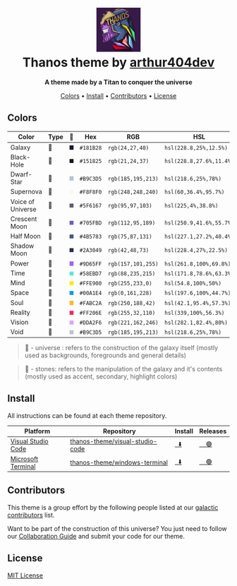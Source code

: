 <h1 align="center">
  <br>
  <img src="assets/image/logo/256x256.png" alt="Thanos theme" width="100">
  <br>
  Thanos theme by <a href="https://github.com/arthur404dev">arthur404dev</a>
  <br>
</h1>

<p align="center">
  <strong>A theme made by a Titan to conquer the universe</strong>
</p>

<p align="center">
  <a href="#colors">Colors</a> •
  <a href="#install">Install</a> •
  <a href="#contributors">Contributors</a> •
  <a href="#license">License</a>
</p>

## Colors

| Color             | Type | 🎨                                                                       | Hex       | RGB                | HSL                      | CMYK                |
| ----------------- | ---- | ------------------------------------------------------------------------ | --------- | ------------------ | ------------------------ | ------------------- |
| Galaxy            | 🌌   | ![Galaxy Color](assets/colors/universe/galaxy.png)                       | `#181B28` | `rgb(24,27,40)`    | `hsl(228.8,25%,12.5%)`   | `cmyk(40,33,0,84)`  |
| Black-Hole        | 🌌   | ![Black-Hole Color](assets/colors/universe/black-hole.png)               | `#151825` | `rgb(21,24,37)`    | `hsl(228.8,27.6%,11.4%)` | `cmyk(43,35,0,85)`  |
| Dwarf-Star        | 🌌   | ![Dwarf-Star Color](assets/colors/universe/dwarf-star.png)               | `#B9C3D5` | `rgb(185,195,213)` | `hsl(218.6,25%,78%)`     | `cmyk(13,8,0,16)`   |
| Supernova         | 🌌   | ![Supernova Color](assets/colors/universe/supernova.png)                 | `#F8F8F0` | `rgb(248,248,240)` | `hsl(60,36.4%,95.7%)`    | `cmyk(0,0,3,3)`     |
| Voice of Universe | 🌌   | ![Voice of Universe Color](assets/colors/universe/voice-of-universe.png) | `#5F6167` | `rgb(95,97,103)`   | `hsl(225,4%,38.8%)`      | `cmyk(8,6,0,60)`    |
| Crescent Moon     | 🌌   | ![Crescent Moon Color](assets/colors/universe/crescent-moon.png)         | `#705FBD` | `rgb(112,95,189)`  | `hsl(250.9,41.6%,55.7%)` | `cmyk(41,50,0,26)`  |
| Half Moon         | 🌌   | ![Half Moon Color](assets/colors/universe/half-moon.png)                 | `#4B5783` | `rgb(75,87,131)`   | `hsl(227.1,27.2%,40.4%)` | `cmyk(43,34,0,49)`  |
| Shadow Moon       | 🌌   | ![Shadow Moon Color](assets/colors/universe/shadow-moon.png)             | `#2A3049` | `rgb(42,48,73)`    | `hsl(228.4,27%,22.5%)`   | `cmyk(42,34,0,71)`  |
| Power             | 💎   | ![Power Stone Color](assets/colors/stones/power-stone.png)               | `#9D65FF` | `rgb(157,101,255)` | `hsl(261.8,100%,69.8%)`  | `cmyk(38,60,0,0)`   |
| Time              | 💎   | ![Time Stone Color](assets/colors/stones/time-stone.png)                 | `#58EBD7` | `rgb(88,235,215)`  | `hsl(171.8,78.6%,63.3%)` | `cmyk(63,0,9,8)`    |
| Mind              | 💎   | ![Mind Stone Color](assets/colors/stones/mind-stone.png)                 | `#FFE900` | `rgb(255,233,0)`   | `hsl(54.8,100%,50%)`     | `cmyk(0,9,100,0)`   |
| Space             | 💎   | ![Space Stone Color](assets/colors/stones/space-stone.png)               | `#00A1E4` | `rgb(0,161,228)`   | `hsl(197.6,100%,44.7%)`  | `cmyk(100,29,0,11)` |
| Soul              | 💎   | ![Soul Stone Color](assets/colors/stones/soul-stone.png)                 | `#FABC2A` | `rgb(250,188,42)`  | `hsl(42.1,95.4%,57.3%)`  | `cmyk(0,25,83,2)`   |
| Reality           | 💎   | ![Reality Stone Color](assets/colors/stones/reality-stone.png)           | `#FF206E` | `rgb(255,32,110)`  | `hsl(339,100%,56.3%)`    | `cmyk(0,87,57,0)`   |
| Vision            | 💎   | ![Vision Stone Color](assets/colors/stones/vision-stone.png)             | `#DDA2F6` | `rgb(221,162,246)` | `hsl(282.1,82.4%,80%)`   | `cmyk(10,34,0,4)`   |
| Void              | 💎   | ![Void Stone Color](assets/colors/stones/void-stone.png)                 | `#B9C3D5` | `rgb(185,195,213)` | `hsl(218.6,25%,78%)`     | `cmyk(13,8,0,16)`   |

> 🌌 - universe : refers to the construction of the galaxy itself (mostly used as backgrounds, foregrounds and general details)

> 💎 - stones: refers to the manipulation of the galaxy and it's contents (mostly used as accent, secondary, highlight colors)

## Install

All instructions can be found at each theme repository.

| Platform                                                    | Repository                                                                            | Install                                                                         | Releases                                                              |
| ----------------------------------------------------------- | ------------------------------------------------------------------------------------- | ------------------------------------------------------------------------------- | --------------------------------------------------------------------- |
| [Visual Studio Code](https://code.visualstudio.com/)        | [thanos-theme/visual-studio-code](https://github.com/thanos-theme/visual-studio-code) | [  ⬇️](https://github.com/thanos-theme/visual-studio-code/blob/main/INSTALL.md) | [    🟢](https://github.com/thanos-theme/visual-studio-code/releases) |
| [Microsoft Terminal](https://github.com/Microsoft/Terminal) | [thanos-theme/windows-terminal](https://github.com/thanos-theme/windows-terminal)     | [  ⬇️](https://github.com/thanos-theme/windows-terminal/blob/main/INSTALL.md)   | [    🟢](https://github.com/thanos-theme/windows-terminal/releases)   |

## Contributors

This theme is a group effort by the following people listed at our [galactic contributors](https://github.com/thanos-theme/.github/graphs/contributors) list.

Want to be part of the construction of this universe? You just need to follow our [Collaboration Guide](docs/COLLABORATE.md) and submit your code for our theme.

## License

[MIT License](./LICENSE)
